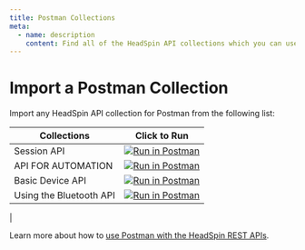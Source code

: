 ```yaml
---
title: Postman Collections
meta:
  - name: description
    content: Find all of the HeadSpin API collections which you can use with Postman.
---
```


# Import a Postman Collection

Import any HeadSpin API collection for Postman from the following list:

| Collections                       | Click to Run                                                                                                         |
| --------------------------------- | -------------------------------------------------------------------------------------------------------------------- |
| Session API                       | [![Run in Postman](https://run.pstmn.io/button.svg)](https://god.gw.postman.com/run-collection/20875958-1806bf97-c18b-40d7-be9b-03cf1ef0bf7c)
| API FOR AUTOMATION                | [![Run in Postman](https://run.pstmn.io/button.svg)](https://god.gw.postman.com/run-collection/20875958-1806bf97-c18b-40d7-be9b-03cf1ef0bf7c)
| Basic Device API                  | [![Run in Postman](https://run.pstmn.io/button.svg)](https://god.gw.postman.com/run-collection/20875958-1806bf97-c18b-40d7-be9b-03cf1ef0bf7c)
| Using the Bluetooth API           | [![Run in Postman](https://run.pstmn.io/button.svg)](https://god.gw.postman.com/run-collection/20875958-1806bf97-c18b-40d7-be9b-03cf1ef0bf7c) 
|

Learn more about how to [use Postman with the HeadSpin REST APIs](https://ui.headspin.io/docs).
